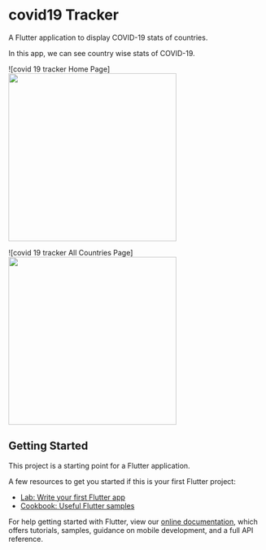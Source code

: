 # covid19 Tracker

A Flutter application to display COVID-19 stats of countries.

In this app, we can see country wise stats of COVID-19.


![covid 19 tracker Home Page]<img src="https://user-images.githubusercontent.com/24837320/129549592-d7a800b4-6900-45d7-8547-86626693509f.png" width=330 />


![covid 19 tracker All Countries Page]<img src="https://user-images.githubusercontent.com/24837320/129550165-0c2f92b8-5134-47f9-8591-c95eb0834e89.jpg" width=330 />













## Getting Started

This project is a starting point for a Flutter application.

A few resources to get you started if this is your first Flutter project:

- [Lab: Write your first Flutter app](https://flutter.dev/docs/get-started/codelab)
- [Cookbook: Useful Flutter samples](https://flutter.dev/docs/cookbook)

For help getting started with Flutter, view our
[online documentation](https://flutter.dev/docs), which offers tutorials,
samples, guidance on mobile development, and a full API reference.
